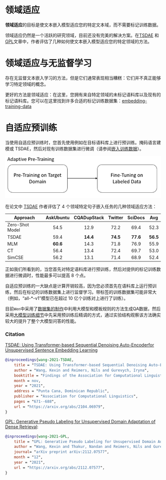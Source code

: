 # 领域适应

**领域适应**的目标是使文本嵌入模型适应您的特定文本域，而不需要标记训练数据。

领域适应仍然是一个活跃的研究领域，目前还没有完美的解决方案。在[TSDAE](https://arxiv.org/abs/2104.06979) 和 [GPL](https://arxiv.org/abs/2112.07577)文章中，作者评估了几种如何使文本嵌入模型适应您的特定领域的方法。

# 领域适应与无监督学习

存在无监督文本嵌入学习的方法，但是它们通常表现相当糟糕：它们并不真正能够学习特定领域的概念。

更好的方法是领域适应：在这里，您拥有来自特定领域的未标记语料库以及现有的标记语料库。您可以在这里找到许多合适的标记训练数据集：[embedding-training-data](https://huggingface.co/datasets/sentence-transformers/embedding-training-data)

# 自适应预训练

当使用自适应预训练时，您首先使用例如在目标语料库上进行预训练。掩码语言建模或 TSDAE，然后对现有训练数据集进行微调（请参阅[嵌入训练数据](https://huggingface.co/datasets/sentence-transformers/embedding-training-data)）。

![Adaptive Pre-Training](https://raw.githubusercontent.com/UKPLab/sentence-transformers/master/docs/img/adaptive_pre-training.png) 

在论文中 [TSDAE](https://arxiv.org/abs/2104.06979) 作者评估了 4 个领域特定句子嵌入任务的几种领域适应方法：

| Approach | AskUbuntu | CQADupStack | Twitter | SciDocs | Avg |
| -------- | :-------: | :---------: | :-----: | :-----: | :---: |
| Zero-Shot Model | 54.5 | 12.9 | 72.2 | 69.4 | 52.3 |
| TSDAE | 59.4 | **14.4** | **74.5** | **77.6** | **56.5** |
| MLM | **60.6** | 14.3 | 71.8 |  76.9 | 55.9 |
| CT | 56.4 | 13.4 | 72.4 |  69.7 | 53.0 |
| SimCSE | 56.2 | 13.1 | 71.4 | 68.9 | 52.4 |


正如我们所看到的，当您首先对特定语料库进行预训练，然后对提供的标记训练数据进行微调时，性能最多可以提高 8 个点。

自适应预训练的一大缺点是计算开销较高，因为您必须首先在语料库上运行预训练，然后在标记的训练数据集上进行监督学习。带标签的训练数据集可能非常大（例如，“all-*-v1”模型已在超过 10 亿个训练对上进行了训练）。

目前`Wen`中采用了[数据集的制作](./data.md)中利用大模型和模板规则的方法生成QA数据，然后采用[大模型训练细节](./llm.md)中先采用预训练后精调的方式，通过实验结构观察该方法确实较大的提升了整个大模型问答的性能。

### Citation

 [TSDAE: Using Transformer-based Sequential Denoising Auto-Encoderfor Unsupervised Sentence Embedding Learning](https://arxiv.org/abs/2104.06979)
```bibtex 
@inproceedings{wang-2021-TSDAE,
    title = "TSDAE: Using Transformer-based Sequential Denoising Auto-Encoderfor Unsupervised Sentence Embedding Learning",
    author = "Wang, Kexin and Reimers, Nils and Gurevych, Iryna", 
    booktitle = "Findings of the Association for Computational Linguistics: EMNLP 2021",
    month = nov,
    year = "2021",
    address = "Punta Cana, Dominican Republic",
    publisher = "Association for Computational Linguistics",
    pages = "671--688",
    url = "https://arxiv.org/abs/2104.06979",
}
```

[GPL: Generative Pseudo Labeling for Unsupervised Domain Adaptation of Dense Retrieval](https://arxiv.org/abs/2112.07577):
```bibtex  
@inproceedings{wang-2021-GPL,
    title = "GPL: Generative Pseudo Labeling for Unsupervised Domain Adaptation of Dense Retrieval",
    author = "Wang, Kexin and Thakur, Nandan and Reimers, Nils and Gurevych, Iryna", 
    journal= "arXiv preprint arXiv:2112.07577",
    month = "12",
    year = "2021",
    url = "https://arxiv.org/abs/2112.07577",
}
```